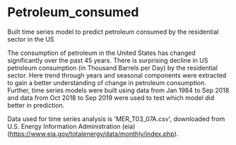 # Petroleum_consumed
Built time series model to predict petroleum consumed by the residential sector in the US

The consumption of petroleum in the United States has changed significantly over the past 45 years. There is surprising decline in US petroleum consumption (in Thousand Barrels per Day) by the residential sector. Here trend through years and seasonal components were extracted to gain a better understanding of change in petroleum consumption. Further, time series models were built using data from Jan 1984 to Sep 2018 and data from Oct 2018 to Sep 2019 were used to test which model did better in prediction.

Data used for time series analysis is 'MER_T03_07A.csv', downloaded from U.S. Energy Information Administration (eia) (https://www.eia.gov/totalenergy/data/monthly/index.php). 
